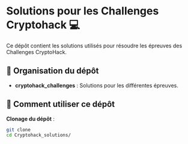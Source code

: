 # Solutions pour les Challenges Cryptohack 💻

Ce dépôt contient les solutions utilisés pour résoudre les épreuves des Challenges CryptoHack.

## 📂 Organisation du dépôt

- **cryptohack_challenges** : Solutions pour les différentes épreuves.

## 🚀 Comment utiliser ce dépôt

**Clonage du dépôt** :
   ```bash
   git clone 
   cd Cryptohack_solutions/
